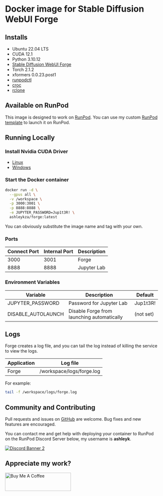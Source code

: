 # Docker image for Stable Diffusion WebUI Forge

## Installs

* Ubuntu 22.04 LTS
* CUDA 12.1
* Python 3.10.12
* [Stable Diffusion WebUI Forge](
  https://github.com/lllyasviel/stable-diffusion-webui-forge)
* Torch 2.1.2
* xformers 0.0.23.post1
* [runpodctl](https://github.com/runpod/runpodctl)
* [croc](https://github.com/schollz/croc)
* [rclone](https://rclone.org/)

## Available on RunPod

This image is designed to work on [RunPod](https://runpod.io?ref=2xxro4sy).
You can use my custom [RunPod template](
https://runpod.io/gsc?template=gpsiphjvvd&ref=2xxro4sy)
to launch it on RunPod.

## Running Locally

### Install Nvidia CUDA Driver

- [Linux](https://docs.nvidia.com/cuda/cuda-installation-guide-linux/index.html)
- [Windows](https://docs.nvidia.com/cuda/cuda-installation-guide-microsoft-windows/index.html)

### Start the Docker container

```bash
docker run -d \
  --gpus all \
  -v /workspace \
  -p 3000:3001 \
  -p 8888:8888 \
  -e JUPYTER_PASSWORD=Jup1t3R! \
  ashleykza/forge:latest
```

You can obviously substitute the image name and tag with your own.

### Ports

| Connect Port | Internal Port | Description |
|--------------|---------------|-------------|
| 3000         | 3001          | Forge       |
| 8888         | 8888          | Jupyter Lab |

### Environment Variables

| Variable           | Description                                | Default   |
|--------------------|--------------------------------------------|-----------|
| JUPYTER_PASSWORD   | Password for Jupyter Lab                   | Jup1t3R!  |
| DISABLE_AUTOLAUNCH | Disable Forge from launching automatically | (not set) |

## Logs

Forge creates a log file, and you can tail the log instead of
killing the service to view the logs.

| Application | Log file                  |
|-------------|---------------------------|
| Forge       | /workspace/logs/forge.log |

For example:

```bash
tail -f /workspace/logs/forge.log
```

## Community and Contributing

Pull requests and issues on [GitHub](https://github.com/ashleykleynhans/forge-docker)
are welcome. Bug fixes and new features are encouraged.

You can contact me and get help with deploying your container
to RunPod on the RunPod Discord Server below,
my username is **ashleyk**.

<a target="_blank" href="https://discord.gg/pJ3P2DbUUq">![Discord Banner 2](https://discordapp.com/api/guilds/912829806415085598/widget.png?style=banner2)</a>

## Appreciate my work?

<a href="https://www.buymeacoffee.com/ashleyk" target="_blank"><img src="https://cdn.buymeacoffee.com/buttons/v2/default-yellow.png" alt="Buy Me A Coffee" style="height: 60px !important;width: 217px !important;" ></a>
